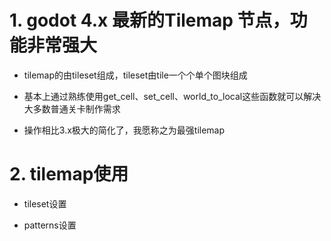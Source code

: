 # 1. godot 4.x 最新的Tilemap 节点，功能非常强大

- tilemap的由tileset组成，tileset由tile一个个单个图块组成

- 基本上通过熟练使用get_cell、set_cell、world_to_local这些函数就可以解决大多数普通关卡制作需求

- 操作相比3.x极大的简化了，我愿称之为最强tilemap

# 2. tilemap使用

- tileset设置

- patterns设置
